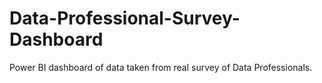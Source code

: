 # Data-Professional-Survey-Dashboard
Power BI dashboard of data taken from real survey of Data Professionals.
